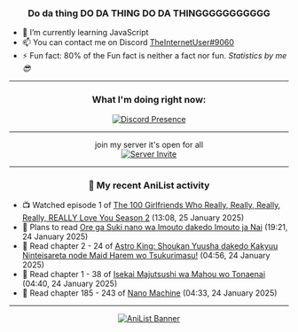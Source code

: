 <div align="center">

### Do da thing DO DA THING DO DA THINGGGGGGGGGGG
</div>

- 🌱 I’m currently learning JavaScript
- 📫 You can contact me on Discord [TheInternetUser#9060](https://discord.com/users/534117072796385300)
- ⚡ Fun fact: 80% of the Fun fact is neither a fact nor fun. _Statistics by me 😎_
<hr>

<div align="center">

### What I'm doing right now:
[![Discord Presence](https://lanyard.cnrad.dev/api/534117072796385300)](https://discord.com/users/534117072796385300)
<hr>

join my server it's open for all <br>
[![Server Invite](https://invidget.switchblade.xyz/bfYgVHxrSs)](https://discord.gg/bfYgVHxrSs)

<hr>
  
### 🌸 My recent AniList activity

</div>

<!-- ANILIST_ACTIVITY:start -->

-   📺 Watched episode 1 of [The 100 Girlfriends Who Really, Really, Really, Really, REALLY Love You Season 2](https://anilist.co/anime/172258) (13:08, 25 January 2025)
-   📖 Plans to read [Ore ga Suki nano wa Imouto dakedo Imouto ja Nai](https://anilist.co/manga/104473) (19:21, 24 January 2025)
-   📖 Read chapter 2 - 24 of [Astro King: Shoukan Yuusha dakedo Kakyuu Ninteisareta node Maid Harem wo Tsukurimasu!](https://anilist.co/manga/151865) (04:56, 24 January 2025)
-   📖 Read chapter 1 - 38 of [Isekai Majutsushi wa Mahou wo Tonaenai](https://anilist.co/manga/119973) (04:40, 24 January 2025)
-   📖 Read chapter 185 - 243 of [Nano Machine](https://anilist.co/manga/120980) (04:33, 24 January 2025)

<!-- ANILIST_ACTIVITY:end -->
<hr>

<div align="center">

[![AniList Banner](https://img.anili.st/User/929966)](https://anilist.co/user/TheInternetUser)

<!-- ![Profile views](https://gpvc.arturio.dev/TheInternetUse7) Since 2023-01-09 -->
<br>


</div>
